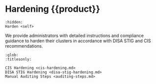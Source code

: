 # Hardening {{product}}

```{toctree}
:hidden:
Harden <self>
```

We provide administrators with detailed instructions and compliance guidance to
harden their clusters in accordance with DISA STIG and CIS recommendations.

```{toctree}
:glob:
:titlesonly:

CIS Hardening <cis-hardening.md>
DISA STIG Hardening <disa-stig-hardening.md>
Manual Auditing Steps <auditing-steps.md>
```
